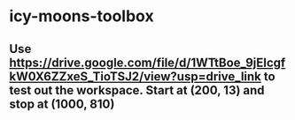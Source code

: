 # icy-moons-toolbox
## Use https://drive.google.com/file/d/1WTtBoe_9jEIcgfkW0X6ZZxeS_TioTSJ2/view?usp=drive_link to test out the workspace. Start at (200, 13) and stop at (1000, 810)
